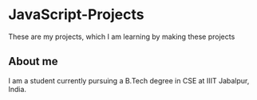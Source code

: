 # JavaScript-Projects
These are my projects, which I am learning by making these projects

## About me
I am a student currently pursuing a B.Tech degree in CSE at IIIT Jabalpur, India.
